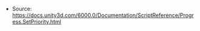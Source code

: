 * Source: https://docs.unity3d.com/6000.0/Documentation/ScriptReference/Progress.SetPriority.html


